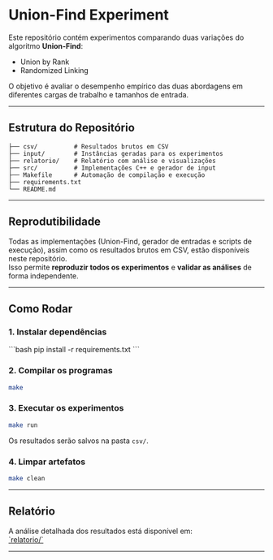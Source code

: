 # Union-Find Experiment

Este repositório contém experimentos comparando duas variações do algoritmo **Union-Find**:  
- Union by Rank  
- Randomized Linking  

O objetivo é avaliar o desempenho empírico das duas abordagens em diferentes cargas de trabalho e tamanhos de entrada.

---

## Estrutura do Repositório

```
├── csv/          # Resultados brutos em CSV
├── input/        # Instâncias geradas para os experimentos
├── relatorio/    # Relatório com análise e visualizações
├── src/          # Implementações C++ e gerador de input
├── Makefile      # Automação de compilação e execução
├── requirements.txt
└── README.md
```

---

## Reprodutibilidade

Todas as implementações (Union-Find, gerador de entradas e scripts de execução), assim como os resultados brutos em CSV, estão disponíveis neste repositório.  
Isso permite **reproduzir todos os experimentos** e **validar as análises** de forma independente.

---

## Como Rodar

### 1. Instalar dependências
\`\`\`bash
pip install -r requirements.txt
\`\`\`

### 2. Compilar os programas
```bash
make
```

### 3. Executar os experimentos
```bash
make run
```

Os resultados serão salvos na pasta `csv/`.

### 4. Limpar artefatos
```bash
make clean
```

---

## Relatório

A análise detalhada dos resultados está disponível em:  
[\`relatorio/\`](./relatorio)

---
